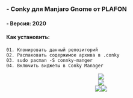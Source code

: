 ### - Conky для Manjaro Gnome от PLAFON 

#### - Версия: 2020

#### Как установить:

```
01. Клонировать данный репозиторий 
02. Распаковать содержимое архива в .conky
03. sudo pacman -S connky-manger
04. Включить виджеты в Conky Manager
```
<center><img src="https://i.ibb.co/QjR8JfF/clock-config.png">
<center><img src="https://i.ibb.co/zZwXPQM/info-panel-config.png">
<center><img src="https://i.ibb.co/YtHV37Q/pc-on-linux-config.png"><img src="https://i.ibb.co/nsx9w7v/processes-config.png">

